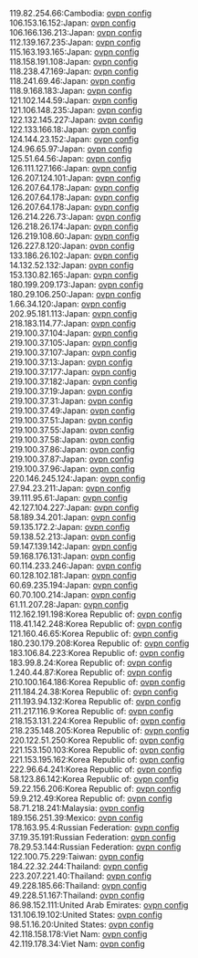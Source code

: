 119.82.254.66:Cambodia: [ovpn config](vpn/119_82_254_66.ovpn)  
106.153.16.152:Japan: [ovpn config](vpn/106_153_16_152.ovpn)  
106.166.136.213:Japan: [ovpn config](vpn/106_166_136_213.ovpn)  
112.139.167.235:Japan: [ovpn config](vpn/112_139_167_235.ovpn)  
115.163.193.165:Japan: [ovpn config](vpn/115_163_193_165.ovpn)  
118.158.191.108:Japan: [ovpn config](vpn/118_158_191_108.ovpn)  
118.238.47.169:Japan: [ovpn config](vpn/118_238_47_169.ovpn)  
118.241.69.46:Japan: [ovpn config](vpn/118_241_69_46.ovpn)  
118.9.168.183:Japan: [ovpn config](vpn/118_9_168_183.ovpn)  
121.102.144.59:Japan: [ovpn config](vpn/121_102_144_59.ovpn)  
121.106.148.235:Japan: [ovpn config](vpn/121_106_148_235.ovpn)  
122.132.145.227:Japan: [ovpn config](vpn/122_132_145_227.ovpn)  
122.133.166.18:Japan: [ovpn config](vpn/122_133_166_18.ovpn)  
124.144.23.152:Japan: [ovpn config](vpn/124_144_23_152.ovpn)  
124.96.65.97:Japan: [ovpn config](vpn/124_96_65_97.ovpn)  
125.51.64.56:Japan: [ovpn config](vpn/125_51_64_56.ovpn)  
126.111.127.166:Japan: [ovpn config](vpn/126_111_127_166.ovpn)  
126.207.124.101:Japan: [ovpn config](vpn/126_207_124_101.ovpn)  
126.207.64.178:Japan: [ovpn config](vpn/126_207_64_178.ovpn)  
126.207.64.178:Japan: [ovpn config](vpn/126_207_64_178.ovpn)  
126.207.64.178:Japan: [ovpn config](vpn/126_207_64_178.ovpn)  
126.214.226.73:Japan: [ovpn config](vpn/126_214_226_73.ovpn)  
126.218.26.174:Japan: [ovpn config](vpn/126_218_26_174.ovpn)  
126.219.108.60:Japan: [ovpn config](vpn/126_219_108_60.ovpn)  
126.227.8.120:Japan: [ovpn config](vpn/126_227_8_120.ovpn)  
133.186.26.102:Japan: [ovpn config](vpn/133_186_26_102.ovpn)  
14.132.52.132:Japan: [ovpn config](vpn/14_132_52_132.ovpn)  
153.130.82.165:Japan: [ovpn config](vpn/153_130_82_165.ovpn)  
180.199.209.173:Japan: [ovpn config](vpn/180_199_209_173.ovpn)  
180.29.106.250:Japan: [ovpn config](vpn/180_29_106_250.ovpn)  
1.66.34.120:Japan: [ovpn config](vpn/1_66_34_120.ovpn)  
202.95.181.113:Japan: [ovpn config](vpn/202_95_181_113.ovpn)  
218.183.114.77:Japan: [ovpn config](vpn/218_183_114_77.ovpn)  
219.100.37.104:Japan: [ovpn config](vpn/219_100_37_104.ovpn)  
219.100.37.105:Japan: [ovpn config](vpn/219_100_37_105.ovpn)  
219.100.37.107:Japan: [ovpn config](vpn/219_100_37_107.ovpn)  
219.100.37.13:Japan: [ovpn config](vpn/219_100_37_13.ovpn)  
219.100.37.177:Japan: [ovpn config](vpn/219_100_37_177.ovpn)  
219.100.37.182:Japan: [ovpn config](vpn/219_100_37_182.ovpn)  
219.100.37.19:Japan: [ovpn config](vpn/219_100_37_19.ovpn)  
219.100.37.31:Japan: [ovpn config](vpn/219_100_37_31.ovpn)  
219.100.37.49:Japan: [ovpn config](vpn/219_100_37_49.ovpn)  
219.100.37.51:Japan: [ovpn config](vpn/219_100_37_51.ovpn)  
219.100.37.55:Japan: [ovpn config](vpn/219_100_37_55.ovpn)  
219.100.37.58:Japan: [ovpn config](vpn/219_100_37_58.ovpn)  
219.100.37.86:Japan: [ovpn config](vpn/219_100_37_86.ovpn)  
219.100.37.87:Japan: [ovpn config](vpn/219_100_37_87.ovpn)  
219.100.37.96:Japan: [ovpn config](vpn/219_100_37_96.ovpn)  
220.146.245.124:Japan: [ovpn config](vpn/220_146_245_124.ovpn)  
27.94.23.211:Japan: [ovpn config](vpn/27_94_23_211.ovpn)  
39.111.95.61:Japan: [ovpn config](vpn/39_111_95_61.ovpn)  
42.127.104.227:Japan: [ovpn config](vpn/42_127_104_227.ovpn)  
58.189.34.201:Japan: [ovpn config](vpn/58_189_34_201.ovpn)  
59.135.172.2:Japan: [ovpn config](vpn/59_135_172_2.ovpn)  
59.138.52.213:Japan: [ovpn config](vpn/59_138_52_213.ovpn)  
59.147.139.142:Japan: [ovpn config](vpn/59_147_139_142.ovpn)  
59.168.176.131:Japan: [ovpn config](vpn/59_168_176_131.ovpn)  
60.114.233.246:Japan: [ovpn config](vpn/60_114_233_246.ovpn)  
60.128.102.181:Japan: [ovpn config](vpn/60_128_102_181.ovpn)  
60.69.235.194:Japan: [ovpn config](vpn/60_69_235_194.ovpn)  
60.70.100.214:Japan: [ovpn config](vpn/60_70_100_214.ovpn)  
61.11.207.28:Japan: [ovpn config](vpn/61_11_207_28.ovpn)  
112.162.191.198:Korea Republic of: [ovpn config](vpn/112_162_191_198.ovpn)  
118.41.142.248:Korea Republic of: [ovpn config](vpn/118_41_142_248.ovpn)  
121.160.46.65:Korea Republic of: [ovpn config](vpn/121_160_46_65.ovpn)  
180.230.179.208:Korea Republic of: [ovpn config](vpn/180_230_179_208.ovpn)  
183.106.84.223:Korea Republic of: [ovpn config](vpn/183_106_84_223.ovpn)  
183.99.8.24:Korea Republic of: [ovpn config](vpn/183_99_8_24.ovpn)  
1.240.44.87:Korea Republic of: [ovpn config](vpn/1_240_44_87.ovpn)  
210.100.164.186:Korea Republic of: [ovpn config](vpn/210_100_164_186.ovpn)  
211.184.24.38:Korea Republic of: [ovpn config](vpn/211_184_24_38.ovpn)  
211.193.94.132:Korea Republic of: [ovpn config](vpn/211_193_94_132.ovpn)  
211.217.116.9:Korea Republic of: [ovpn config](vpn/211_217_116_9.ovpn)  
218.153.131.224:Korea Republic of: [ovpn config](vpn/218_153_131_224.ovpn)  
218.235.148.205:Korea Republic of: [ovpn config](vpn/218_235_148_205.ovpn)  
220.122.51.250:Korea Republic of: [ovpn config](vpn/220_122_51_250.ovpn)  
221.153.150.103:Korea Republic of: [ovpn config](vpn/221_153_150_103.ovpn)  
221.153.195.162:Korea Republic of: [ovpn config](vpn/221_153_195_162.ovpn)  
222.96.64.241:Korea Republic of: [ovpn config](vpn/222_96_64_241.ovpn)  
58.123.86.142:Korea Republic of: [ovpn config](vpn/58_123_86_142.ovpn)  
59.22.156.206:Korea Republic of: [ovpn config](vpn/59_22_156_206.ovpn)  
59.9.212.49:Korea Republic of: [ovpn config](vpn/59_9_212_49.ovpn)  
58.71.218.241:Malaysia: [ovpn config](vpn/58_71_218_241.ovpn)  
189.156.251.39:Mexico: [ovpn config](vpn/189_156_251_39.ovpn)  
178.163.95.4:Russian Federation: [ovpn config](vpn/178_163_95_4.ovpn)  
37.19.35.191:Russian Federation: [ovpn config](vpn/37_19_35_191.ovpn)  
78.29.53.144:Russian Federation: [ovpn config](vpn/78_29_53_144.ovpn)  
122.100.75.229:Taiwan: [ovpn config](vpn/122_100_75_229.ovpn)  
184.22.32.244:Thailand: [ovpn config](vpn/184_22_32_244.ovpn)  
223.207.221.40:Thailand: [ovpn config](vpn/223_207_221_40.ovpn)  
49.228.185.66:Thailand: [ovpn config](vpn/49_228_185_66.ovpn)  
49.228.51.167:Thailand: [ovpn config](vpn/49_228_51_167.ovpn)  
86.98.152.111:United Arab Emirates: [ovpn config](vpn/86_98_152_111.ovpn)  
131.106.19.102:United States: [ovpn config](vpn/131_106_19_102.ovpn)  
98.51.16.20:United States: [ovpn config](vpn/98_51_16_20.ovpn)  
42.118.158.178:Viet Nam: [ovpn config](vpn/42_118_158_178.ovpn)  
42.119.178.34:Viet Nam: [ovpn config](vpn/42_119_178_34.ovpn)  
